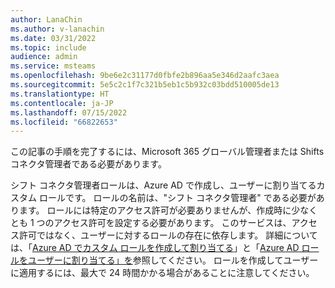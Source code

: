 ```yaml
---
author: LanaChin
ms.author: v-lanachin
ms.date: 03/31/2022
ms.topic: include
audience: admin
ms.service: msteams
ms.openlocfilehash: 9be6e2c31177d0fbfe2b896aa5e346d2aafc3aea
ms.sourcegitcommit: 5e5c2c1f7c321b5eb1c5b932c03bdd510005de13
ms.translationtype: HT
ms.contentlocale: ja-JP
ms.lasthandoff: 07/15/2022
ms.locfileid: "66822653"
---
```

この記事の手順を完了するには、Microsoft 365 グローバル管理者または Shifts コネクタ管理者である必要があります。

 シフト コネクタ管理者ロールは、Azure AD で作成し、ユーザーに割り当てるカスタム ロールです。 ロールの名前は、"シフト コネクタ管理者" である必要があります。 ロールには特定のアクセス許可が必要ありませんが、作成時に少なくとも 1 つのアクセス許可を設定する必要があります。 このサービスは、アクセス許可ではなく、ユーザーに対するロールの存在に依存します。  詳細については、「[Azure AD でカスタム ロールを作成して割り当てる](/azure/active-directory/roles/custom-create)」と「[Azure AD ロールをユーザーに割り当てる」を](/azure/active-directory/roles/manage-roles-portal)参照してください。 ロールを作成してユーザーに適用するには、最大で 24 時間かかる場合があることに注意してください。